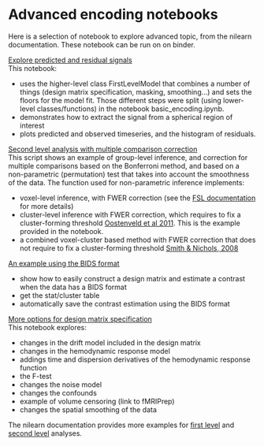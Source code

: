 # Advanced encoding notebooks
Here is a selection of notebook to explore advanced topic, from the nilearn documentation. These notebook can be run on on binder.

[Explore predicted and residual signals](https://nilearn.github.io/stable/auto_examples/04_glm_first_level/plot_predictions_residuals.html)  
This notebook:
* uses the higher-level class FirstLevelModel that combines a number of things (design matrix specification, masking, smoothing...) and sets the floors for the model fit. Those different steps were split (using lower-level classes/functions) in the notebook basic_encoding.ipynb.
* demonstrates how to extract the signal from a spherical region of interest
* plots predicted and observed timeseries, and the histogram of residuals.

[Second level analysis with multiple comparison correction](https://nilearn.github.io/stable/auto_examples/05_glm_second_level/plot_second_level_one_sample_test.html)  
This script shows an example of group-level inference, and correction for multiple comparisons based on the Bonferroni method, and based on a non-parametric (permutation) test that takes into account the smoothness of the data.
The function used for non-parametric inference implements: 
* voxel-level inference, with FWER correction (see the [FSL documentation](https://fsl.fmrib.ox.ac.uk/fsl/fslwiki/Randomise/Theory) for more details)
* cluster-level inference with FWER correction, which requires to fix a cluster-forming threshold [Oostenveld et al 2011](https://doi.org/10.1155/2011/720971). This is the example provided in the notebook.
* a combined voxel-cluster based method with FWER correction that does not require to fix a cluster-forming threshold [Smith & Nichols, 2008](https://doi.org/10.1016/j.neuroimage.2008.03.061)

[An example using the BIDS format](https://nilearn.github.io/stable/auto_examples/04_glm_first_level/plot_bids_features.html)  
* show how to easily construct a design matrix and estimate a contrast when the data has a BIDS format
* get the stat/cluster table
* automatically save the contrast estimation using the BIDS format

[More options for design matrix specification](https://nilearn.github.io/stable/auto_examples/04_glm_first_level/plot_first_level_details.html)  
This notebook explores:
* changes in the drift model included in the design matrix
* changes in the hemodynamic response model
* addings time and dispersion derivatives of the hemodynamic response function
* the F-test
* changes the noise model
* changes the confounds
* example of volume censoring (link to fMRIPrep)
* changes the spatial smoothing of the data

The nilearn documentation provides more examples for [first level](https://nilearn.github.io/stable/auto_examples/04_glm_first_level/index.html) and [second level](https://nilearn.github.io/stable/auto_examples/05_glm_second_level/index.html) analyses.

